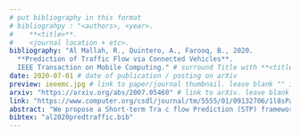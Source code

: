 ```yaml
---
# put bibliography in this format
# bibliograhpy : "<authors>, <year>.
#    **<title>**.
#    <journal location + etc>.
bibliography: "Al Mallah, R., Quintero, A., Farooq, B., 2020.
  **Prediction of Traffic Flow via Connected Vehicles**.
  IEEE Transaction on Mobile Computing." # surround Title with **<title>**
date: 2020-07-01 # date of publication / posting on arXiv
preview: ieeemc.jpg # link to paper/journal thumbnail. leave blank "" if not applicable
arxiv: "https://arxiv.org/abs/2007.05460" # link to arXiv. leave blank "" if not applicable
link: "https://www.computer.org/csdl/journal/tm/5555/01/09132706/1l8sPabmqxq" # link to journal publication. leave blank "" if not applicable
abstract: "We propose a Short-term Tra c flow Prediction (STP) framework so that transportation authorities take early actions to control flow and prevent congestion.We anticipate flow at future time frames on a target road segment based on historical flow data and innovative features such as real time feeds and trajectory data provided by Connected Vehicles (CV) technology. To cope with the fact that existing approaches do not adapt to variation in traffic, we show how this novel approach allows advanced modelling by integrating into the forecasting of flow, the impact of the various events that CV realistically encountered on segments along their trajectory. We solve the STP problem with a Deep Neural Networks (DNN) in a multitask learning setting augmented by input from CV. Results show that our approach, namely MTL-CV, with an average Root-Mean-Square Error (RMSE) of 0.052, outperforms state-of-the-art ARIMA time series (RMSE of 0.255) and baseline classifiers (RMSE of 0.122). Compared to single task learning with Artificial Neural Network (ANN), ANN had a lower performance, 0.113 for RMSE, than MTL-CV. MTL-CV learned historical similarities between segments, in contrast to using direct historical trends in the measure, because trends may not exist in the measure but do in the similarities."
bibtex: "al2020predtraffic.bib"
---
```

